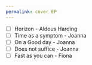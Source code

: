 ```yaml
---
permalink: cover EP
---
```

- [ ] Horizon - Aldous Harding 
- [ ] Time as a symptom - Joanna 
- [ ] On a Good day - Joanna 
- [ ] Does not suffice - Joanna 
- [ ] Fast as you can - Fiona